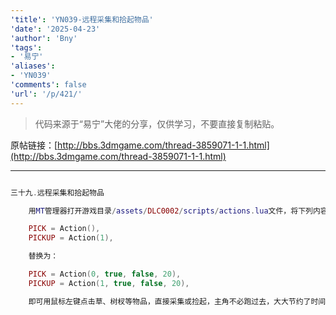 ```yaml
---
'title': 'YN039-远程采集和拾起物品'
'date': '2025-04-23'
'author': 'Bny'
'tags':
- '易宁'
'aliases':
- 'YN039'
'comments': false
'url': '/p/421/'
---
```


> 代码来源于“易宁”大佬的分享，仅供学习，不要直接复制粘贴。

原帖链接：[http://bbs.3dmgame.com/thread-3859071-1-1.html](http://bbs.3dmgame.com/thread-3859071-1-1.html)

---

```lua  

三十九.远程采集和拾起物品

	用MT管理器打开游戏目录/assets/DLC0002/scripts/actions.lua文件，将下列内容：

	PICK = Action(),
	PICKUP = Action(1),

	替换为：

	PICK = Action(0, true, false, 20),
	PICKUP = Action(1, true, false, 20),

	即可用鼠标左键点击草、树杈等物品，直接采集或捡起，主角不必跑过去，大大节约了时间

```  

